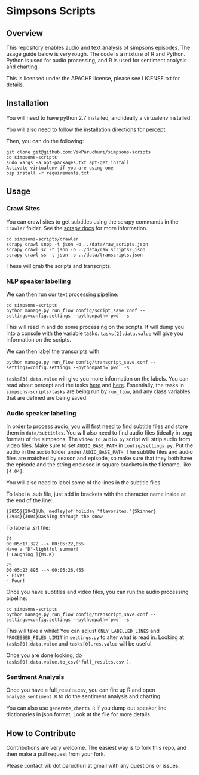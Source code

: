 Simpsons Scripts
====================

Overview
---------------------
This repository enables audio and text analysis of simpsons episodes.  The usage guide below is very rough.  The code is a mixture of R and Python.  Python is used for audio processing, and R is used for sentiment analysis and charting.

This is licensed under the APACHE license, please see LICENSE.txt for details.

Installation
---------------------
You will need to have python 2.7 installed, and ideally a virtualenv installed.

You will also need to follow the installation directions for [percept](http://percept.readthedocs.org/en/latest/installation/overview.html).

Then, you can do the following:

```
git clone git@github.com:VikParuchuri/simpsons-scripts
cd simpsons-scripts
sudo xargs -a apt-packages.txt apt-get install
Activate virtualenv if you are using one
pip install -r requirements.txt
```

Usage
---------------------


### Crawl Sites

You can crawl sites to get subtitles using the scrapy commands in the `crawler` folder.  See the [scrapy docs](http://doc.scrapy.org/en/latest/intro/tutorial.html) for more information.

```
cd simpsons-scripts/crawler
scrapy crawl snpp -t json -o ../data/raw_scripts.json
scrapy crawl sc -t json -o ../data/raw_scripts2.json
scrapy crawl ss -t json -o ../data/transcripts.json
```

These will grab the scripts and transcripts.

### NLP speaker labelling

We can then run our text processing pipeline:

```
cd simpsons-scripts
python manage.py run_flow config/script_save.conf --settings=config.settings --pythonpath=`pwd` -s
```

This will read in and do some processing on the scripts.  It will dump you into a console with the variable tasks.  `tasks[2].data.value` will give you information on the scripts.

We can then label the transcripts with:

```
python manage.py run_flow config/transcript_save.conf --settings=config.settings --pythonpath=`pwd` -s
```

`tasks[3].data.value` will give you more information on the labels.  You can read about percept and the tasks [here](http://percept.readthedocs.org/en/latest/index.html) and [here](http://vikparuchuri.com/blog/predicting-season-records-for-nfl-teams-part-2/).  Essentially, the tasks in `simpsons-scripts/tasks` are being run by `run_flow`, and any class variables that are defined are being saved.

### Audio speaker labelling

In order to process audio, you will first need to find subtitle files and store them in `data/subtitles`.  You will also need to find audio files (ideally in .ogg format) of the simpsons.  The `video_to_audio.py` script will strip audio from video files.  Make sure to set `AUDIO_BASE_PATH` in `config/settings.py`.  Put the audio in the `audio` folder under `AUDIO_BASE_PATH`.  The subtitle files and audio files are matched by season and episode, so make sure that they both have the episode and the string enclosed in square brackets in the filename, like `[4.04]`.

You will also need to label some of the lines in the subtitle files.

To label a .sub file, just add in brackets with the character name inside at the end of the line:

```
{2855}{2941}Uh, medley|of holiday "flavorites."{Skinner}
{2944}{3004}Dashing through the snow
```

To label a .srt file:

```
74
00:05:17,322 --> 00:05:22,055
Have a "D"-lightful summer!
[ Laughing ]{Ms.K}

75
00:05:23,895 --> 00:05:26,455
- Five!
- Four!
```

Once you have subtitles and video files, you can run the audio processing pipeline:

```
cd simpsons-scripts
python manage.py run_flow config/transcript_save.conf --settings=config.settings --pythonpath=`pwd` -s
```

This will take a while!  You can adjust `ONLY_LABELLED_LINES` and `PROCESSED_FILES_LIMIT` in `settings.py` to alter what is read in.  Looking at `tasks[0].data.value` and `tasks[0].res.value` will be useful.

Once you are done looking, do `tasks[0].data.value.to_csv('full_results.csv')`.

### Sentiment Analysis

Once you have a full_results.csv, you can fire up R and open `analyze_sentiment.R` to do the sentiment analysis and charting.

You can also use `generate_charts.R` if you dump out speaker,line dictionaries in json format.  Look at the file for more details.


How to Contribute
-----------------
Contributions are very welcome. The easiest way is to fork this repo, and then
make a pull request from your fork.

Please contact vik dot paruchuri at gmail with any questions or issues.

